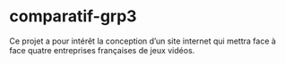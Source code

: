 # comparatif-grp3
Ce projet a pour intérêt la conception d’un site internet qui mettra face à face quatre entreprises françaises de jeux vidéos.
